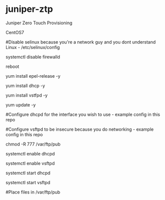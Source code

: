 # juniper-ztp
Juniper Zero Touch Provisioning

CentOS7

#Disable selinux because you're a network guy and you dont understand Linux - /etc/selinux/config

systemctl disable firewalld

reboot

yum install epel-release -y

yum install dhcp -y

yum install vstfpd -y

yum update -y

#Configure dhcpd for the interface you wish to use - example config in this repo

#Configure vsftpd to be insecure because you do networking - example config in this repo

chmod -R 777 /var/ftp/pub

systemctl enable dhcpd

systemctl enable vsftpd

systemctl start dhcpd

systemctl start vsftpd

#Place files in /var/ftp/pub
